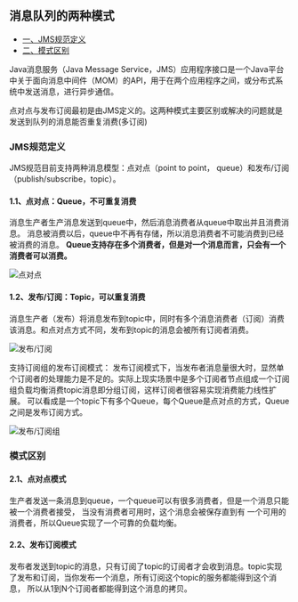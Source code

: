 ## 消息队列的两种模式

- [一、JMS规范定义](#JMS规范定义)
- [二、模式区别](#模式区别)

Java消息服务（Java Message Service，JMS）应用程序接口是一个Java平台中关于面向消息中间件（MOM）的API，用于在两个应用程序之间，或分布式系统中发送消息，进行异步通信。

点对点与发布订阅最初是由JMS定义的。这两种模式主要区别或解决的问题就是发送到队列的消息能否重复消费(多订阅)

### JMS规范定义
JMS规范目前支持两种消息模型：点对点（point to point， queue）和发布/订阅（publish/subscribe，topic）。

#### 1.1、点对点：Queue，不可重复消费
消息生产者生产消息发送到queue中，然后消息消费者从queue中取出并且消费消息。
消息被消费以后，queue中不再有存储，所以消息消费者不可能消费到已经被消费的消息。
**Queue支持存在多个消费者，但是对一个消息而言，只会有一个消费者可以消费。**

![点对点](https://img-blog.csdn.net/20151201162724900?watermark/2/text/aHR0cDovL2Jsb2cuY3Nkbi5uZXQv/font/5a6L5L2T/fontsize/400/fill/I0JBQkFCMA==/dissolve/70/gravity/Center)


#### 1.2、发布/订阅：Topic，可以重复消费
消息生产者（发布）将消息发布到topic中，同时有多个消息消费者（订阅）消费该消息。和点对点方式不同，发布到topic的消息会被所有订阅者消费。

![发布/订阅](https://img-blog.csdn.net/20151201162752176?watermark/2/text/aHR0cDovL2Jsb2cuY3Nkbi5uZXQv/font/5a6L5L2T/fontsize/400/fill/I0JBQkFCMA==/dissolve/70/gravity/Center)

支持订阅组的发布订阅模式：
发布订阅模式下，当发布者消息量很大时，显然单个订阅者的处理能力是不足的。实际上现实场景中是多个订阅者节点组成一个订阅组负载均衡消费topic消息即分组订阅，这样订阅者很容易实现消费能力线性扩展。
可以看成是一个topic下有多个Queue，每个Queue是点对点的方式，Queue之间是发布订阅方式。

![发布/订阅组](https://img-blog.csdn.net/20151201162825775?watermark/2/text/aHR0cDovL2Jsb2cuY3Nkbi5uZXQv/font/5a6L5L2T/fontsize/400/fill/I0JBQkFCMA==/dissolve/70/gravity/Center)


### 模式区别

#### 2.1、点对点模式
生产者发送一条消息到queue，一个queue可以有很多消费者，但是一个消息只能被一个消费者接受，
当没有消费者可用时，这个消息会被保存直到有 一个可用的消费者，所以Queue实现了一个可靠的负载均衡。

#### 2.2、发布订阅模式
发布者发送到topic的消息，只有订阅了topic的订阅者才会收到消息。topic实现了发布和订阅，当你发布一个消息，所有订阅这个topic的服务都能得到这个消息，
所以从1到N个订阅者都能得到这个消息的拷贝。



